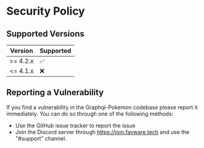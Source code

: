 # Security Policy

## Supported Versions

| Version  | Supported          |
| -------- | ------------------ |
| >= 4.2.x | :white_check_mark: |
| <= 4.1.x | :x:                |

## Reporting a Vulnerability

If you find a vulnerability in the Graphql-Pokemon codebase please report it immediately. You can do so through one of the following methods:

- Use the GitHub issue tracker to report the issue
- Join the Discord server through https://join.favware.tech and use the "#support" channel.
